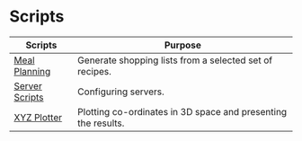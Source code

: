 # Scripts

| Scripts | Purpose |
| --- | --- |
| [Meal Planning](meal_planning/) | Generate shopping lists from a selected set of recipes. |
| [Server Scripts](server_scripts/) | Configuring servers. |
| [XYZ Plotter](xyz_plot/) | Plotting co-ordinates in 3D space and presenting the results. | 
